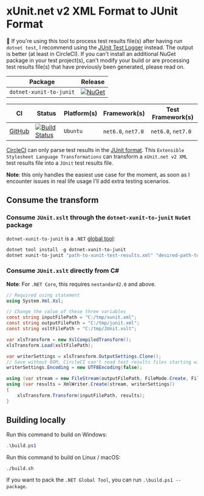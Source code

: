 # xUnit.net v2 XML Format to JUnit Format #

:rotating_light: If you're using this tool to process test results file(s) after having run `dotnet test`, I recommend using the [JUnit Test Logger][junit-logger] instead. The output is better (at least in CircleCI). If you can't install an additional NuGet package in your test project(s), can't modify your build or are processing test results file(s) that have previously been generated, please read on.

| Package                 | Release                                          |
| ----------------------- | ------------------------------------------------ |
| `dotnet-xunit-to-junit` | [![NuGet][nuget-tool-badge]][nuget-tool-command] |

| CI                       | Status                                                   | Platform(s) | Framework(s)       | Test Framework(s)  |
| ------------------------ | -------------------------------------------------------- | ----------- | ------------------ | ------------------ |
| [GitHub][github-actions] | [![Build Status][github-actions-shield]][github-actions] | `Ubuntu`    | `net6.0`, `net7.0` | `net6.0`, `net7.0` |

[CircleCI][circle-ci] can only parse test results in the [JUnit format][junit-format]. This `Extensible Stylesheet Language Transformations` can transform a `xUnit.net v2 XML` test results file into a `JUnit` test results file.

**Note**: this only handles the easiest use case for the moment, as soon as I encounter issues in real life usage I'll add extra testing scenarios.

## Consume the transform ##

### Consume `JUnit.xslt` through the `dotnet-xunit-to-junit` `NuGet` package ###

`dotnet-xunit-to-junit` is a `.NET` [global tool][dotnet-global-tools]:

```powershell
dotnet tool install -g dotnet-xunit-to-junit
dotnet xunit-to-junit "path-to-xunit-test-results.xml" "desired-path-to-junit-test-results.xml"
```

### Consume `JUnit.xslt` directly from C# ###

**Note**: For `.NET Core`, this requires `nestandard2.0` and above.

```csharp
// Required using statement
using System.Xml.Xsl;

// Change the value of these three variables
const string inputFilePath = "C:/tmp/xunit.xml";
const string outputFilePath = "C:/tmp/junit.xml";
const string xsltFilePath = "C:/tmp/JUnit.xslt";

var xlsTransform = new XslCompiledTransform();
xlsTransform.Load(xsltFilePath);

var writerSettings = xlsTransform.OutputSettings.Clone();
// Save without BOM, CircleCI can't read test results files starting with a BOM
writerSettings.Encoding = new UTF8Encoding(false);

using (var stream = new FileStream(outputFilePath, FileMode.Create, FileAccess.Write))
using (var results = XmlWriter.Create(stream, writerSettings))
{
    xlsTransform.Transform(inputFilePath, results);
}
```

## Building locally ##

Run this command to build on Windows:

```powershell
.\build.ps1
```

Run this command to build on Linux / macOS:

```shell
./build.sh
```

If you want to pack the `.NET Global Tool`, you can run `.\build.ps1 --package`.

[github-actions]: https://github.com/gabrielweyer/xunit-to-junit/actions/workflows/build.yml
[github-actions-shield]: https://github.com/gabrielweyer/xunit-to-junit/actions/workflows/build.yml/badge.svg
[circle-ci]: https://circleci.com/
[junit-format]: http://llg.cubic.org/docs/junit/
[nuget-tool-badge]: https://img.shields.io/nuget/v/dotnet-xunit-to-junit.svg?label=NuGet
[nuget-tool-command]: https://www.nuget.org/packages/dotnet-xunit-to-junit
[dotnet-global-tools]: https://docs.microsoft.com/en-us/dotnet/core/tools/global-tools
[junit-logger]: https://github.com/spekt/junit.testlogger
